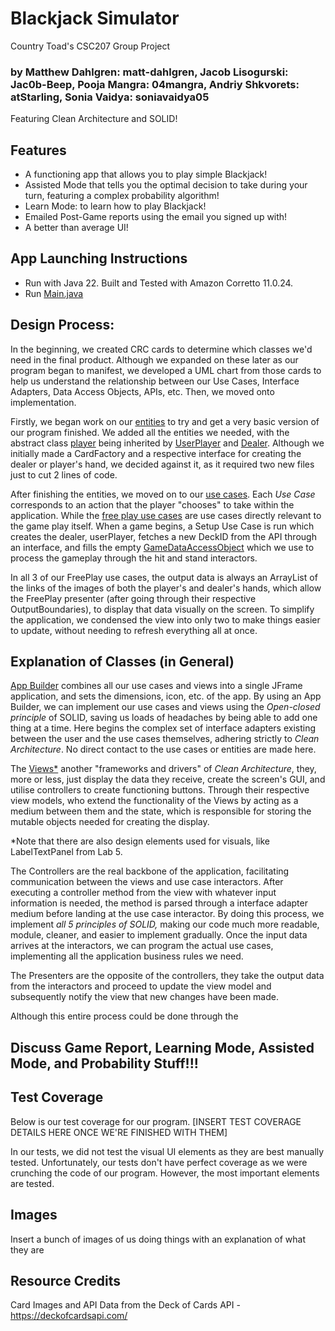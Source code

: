 # Blackjack Simulator
Country Toad's CSC207 Group Project

### by Matthew Dahlgren: matt-dahlgren, Jacob Lisogurski: Jac0b-Beep, Pooja Mangra: 04mangra, Andriy Shkvorets: atStarling, Sonia Vaidya: soniavaidya05

Featuring Clean Architecture and SOLID!

## Features
- A functioning app that allows you to play simple Blackjack!
- Assisted Mode that tells you the optimal decision to take during your turn, featuring a complex probability algorithm!
- Learn Mode: to learn how to play Blackjack!
- Emailed Post-Game reports using the email you signed up with!
- A better than average UI!

## App Launching Instructions
- Run with Java 22. Built and Tested with Amazon Corretto 11.0.24.
- Run [Main.java](./src/main/java/app/Main.java)

## Design Process:
In the beginning, we created CRC cards to determine which classes we'd need in the final product. Although we expanded
on these later as our program began to manifest, we developed a UML chart from those cards to help us understand
the relationship between our Use Cases, Interface Adapters, Data Access Objects, APIs, etc. Then, we moved onto
implementation.

Firstly, we began work on our [entities](./src/main/java/entities) to try and get a very basic version of our program
finished. We added all the entities we needed, with the abstract class [player](./src/main/java/entities/Player.java) being inherited by
[UserPlayer](./src/main/java/entities/UserPlayer.java) and [Dealer](./src/main/java/entities/Dealer.java).
Although we initially made a CardFactory and a respective interface for creating the dealer or player's hand, we decided
against it, as it required two new files just to cut 2 lines of code.

After finishing the entities, we moved on to our [use cases](./src/main/java/use_case).
Each *Use Case* corresponds to an action that the player "chooses" to take within the application. While the 
[free play use cases](./src/main/java/use_case/freeplay) are use cases directly relevant to the game play itself. When
a game begins, a Setup Use Case is run which creates the dealer, userPlayer, fetches a new DeckID from the API through
an interface, and fills the empty [GameDataAccessObject](./src/main/java/data_access/GameDataAccessObject.java) which we use to process the gameplay through the hit and stand interactors.

In all 3 of our FreePlay use cases, the output data is always an ArrayList of the links of the images of both the
player's and dealer's hands, which allow the FreePlay presenter (after going through their respective OutputBoundaries),
to display that data visually on the screen. To simplify the application, we condensed the view into only two to make
things easier to update, without needing to refresh everything all at once.

## Explanation of Classes (in General)
[App Builder](./src/main/java/app/AppBuilder.java) combines all our use cases and views into a single JFrame application, 
and sets the dimensions, icon, etc. of the app. By using an App Builder, we can implement our use cases and views using
the *Open-closed principle* of SOLID, saving us loads of headaches by being able to add one thing at a time. Here begins
the complex set of interface adapters existing between the user and the use cases themselves, adhering strictly to
*Clean Architecture*. No direct contact to the use cases or entities are made here.

The [Views*](./src/main/java/view) another "frameworks and drivers" of *Clean Architecture*, they, more or less, just
display the data they receive, create the screen's GUI, and utilise controllers to create functioning buttons. Through
their respective view models, who extend the functionality of the Views by acting as a medium between them and the
state, which is responsible for storing the mutable objects needed for creating the display.

*Note that there are also design elements used for visuals, like LabelTextPanel from Lab 5.

The Controllers are the real backbone of the application, facilitating communication between the views and use case
interactors. After executing a controller method from the view with whatever input information is needed, the method
is parsed through a interface adapter medium before landing at the use case interactor. By doing this process, we
implement *all 5 principles of SOLID,* making our code much more readable, module, cleaner, and easier to implement
gradually. Once the input data arrives at the interactors, we can program the actual use cases, implementing all the
application business rules we need.

The Presenters are the opposite of the controllers, they take the output data from the interactors and proceed
to update the view model and subsequently notify the view that new changes have been made.

Although this entire process could be done through the 


## Discuss Game Report, Learning Mode, Assisted Mode, and Probability Stuff!!!

## Test Coverage

Below is our test coverage for our program. [INSERT TEST COVERAGE DETAILS HERE ONCE WE'RE FINISHED WITH THEM]

In our tests, we did not test the visual UI elements as they are best manually tested. Unfortunately, our tests don't
have perfect coverage as we were crunching the code of our program. However, the most important elements are tested.

## Images
Insert a bunch of images of us doing things with an explanation of what they are


## Resource Credits
 Card Images and API Data from the Deck of Cards API - https://deckofcardsapi.com/